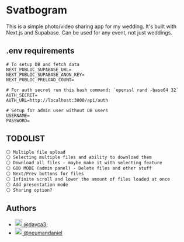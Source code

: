 # Svatbogram

This is a simple photo/video sharing app for my wedding. It's built with Next.js and Supabase. Can be used for any event, not just weddings.

## .env requirements

```MD
# To setup DB and fetch data
NEXT_PUBLIC_SUPABASE_URL=
NEXT_PUBLIC_SUPABASE_ANON_KEY=
NEXT_PUBLIC_PRELOAD_COUNT=

# For auth secret run this bash command: `openssl rand -base64 32`
AUTH_SECRET=
AUTH_URL=http://localhost:3000/api/auth

# Setup for admin user without DB users
USERNAME=
PASSWORD=
```

## TODOLIST

```md
⚪️ Multiple file upload
⚪️ Selecting multiple files and ability to download them
⚪️ Download all files - maybe make it with selecting feature
⚪️ GOD MODE (admin panel) - Delete files and other stuff
⚪️ Next/Prev buttons for files
⚪️ Infinite scroll and lower the amount of files loaded at once
⚪️ Add presentation mode
⚪️ Sharing option?
```

## Authors

- [<img src="https://github.com/davca3.png" width="20" height="20"> @davca3](https://www.github.com/davca3);
- [<img src="https://github.com/neumandaniel.png" width="20" height="20"> @neumandaniel](https://www.github.com/neumandaniel)
